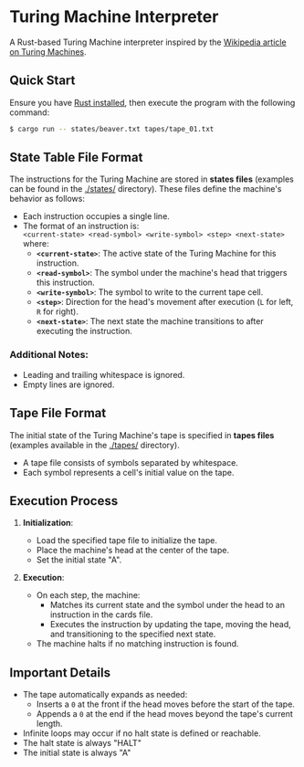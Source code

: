 # Turing Machine Interpreter

A Rust-based Turing Machine interpreter inspired by the [Wikipedia article on Turing Machines](https://en.wikipedia.org/wiki/Turing_machine).

## Quick Start

Ensure you have [Rust installed](https://www.rust-lang.org/tools/install), then execute the program with the following command:

```bash
$ cargo run -- states/beaver.txt tapes/tape_01.txt
```

## State Table File Format

The instructions for the Turing Machine are stored in **states files** (examples can be found in the [./states/](./states/) directory). These files define the machine's behavior as follows:

- Each instruction occupies a single line.
- The format of an instruction is:  
  `<current-state> <read-symbol> <write-symbol> <step> <next-state>`  
  where:
  - **`<current-state>`**: The active state of the Turing Machine for this instruction.
  - **`<read-symbol>`**: The symbol under the machine's head that triggers this instruction.
  - **`<write-symbol>`**: The symbol to write to the current tape cell.
  - **`<step>`**: Direction for the head's movement after execution (`L` for left, `R` for right).
  - **`<next-state>`**: The next state the machine transitions to after executing the instruction.

### Additional Notes:
- Leading and trailing whitespace is ignored.
- Empty lines are ignored.

## Tape File Format

The initial state of the Turing Machine's tape is specified in **tapes files** (examples available in the [./tapes/](./tapes/) directory).

- A tape file consists of symbols separated by whitespace.
- Each symbol represents a cell's initial value on the tape.

## Execution Process

1. **Initialization**:
   - Load the specified tape file to initialize the tape.
   - Place the machine's head at the center of the tape.
   - Set the initial state "A".

2. **Execution**:
   - On each step, the machine:
     - Matches its current state and the symbol under the head to an instruction in the cards file.
     - Executes the instruction by updating the tape, moving the head, and transitioning to the specified next state.
   - The machine halts if no matching instruction is found.

## Important Details

- The tape automatically expands as needed:
  - Inserts a `0` at the front if the head moves before the start of the tape.
  - Appends a `0` at the end if the head moves beyond the tape's current length.
- Infinite loops may occur if no halt state is defined or reachable.
- The halt state is always "HALT"
- The initial state is always "A"
